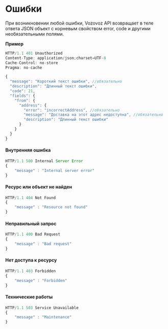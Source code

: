 # Ошибки

При возникновении любой ошибки, Vozovoz API возвращает в теле ответа JSON объект с корневым свойством error, code и другими необязательными полями.

**Пример**

```js
HTTP/1.1 401 Unauthorized
Content-Type: application/json;charset=UTF-8
Cache-Control: no-store
Pragma: no-cache

{
  "message": "Короткий текст ошибки", //обязательно
  "description": "Длинный текст ошибки",
  "code": 21,
  "fields": {
    "from": {
      "address": {
        "error": "incorrectAddress", //обязательно
        "message": "Доставка на этот адрес недоступна", //обязательно
        "description": "Длинный текст ошибки"
      }
    }
  }
}
```

#### Внутренняя ошибка

```js
HTTP/1.1 500 Internal Server Error
{
    "message" : "Internal server error"
}
```

#### Ресурс или объект не найден

```js
HTTP/1.1 404 Not Found
{
    "message" : "Resource not found"
}
```

#### Неправильный запрос

```js
HTTP/1.1 400 Bad Request
{
    "message" : "Bad request"
}
```

#### Нет доступа к ресурсу

```js
HTTP/1.1 403 Forbidden
{
    "message" : "Forbidden"
}
```

#### Технические работы

```js
HTTP/1.1 503 Service Unavailable
{
    "message" : "Maintenance"
}
```

